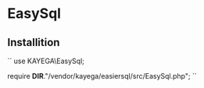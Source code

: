 # EasySql
 
## Installition
``
use KAYEGA\EasySql;

require __DIR__."/vendor/kayega/easiersql/src/EasySql.php";
``
